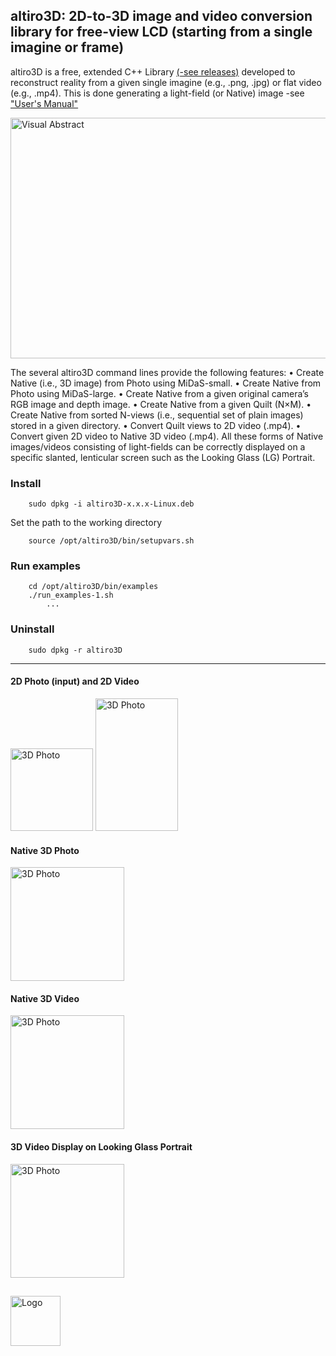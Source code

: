 ## altiro3D: 2D-to-3D image and video conversion library for free-view LCD (starting from a single imagine or frame)

altiro3D is a free, extended C++ Library [(-see releases)](https://github.com/canessae/altiro3D/releases/) developed to reconstruct reality from a given single imagine (e.g., .png, .jpg) or flat video (e.g., .mp4). This is done generating a
light-field (or Native) image -see ["User's Manual"](https://github.com/canessae/altiro3D/blob/main/altiro3D-UserManual-v2.pdf)

<picture>
  <img alt="Visual Abstract" src="https://user-images.githubusercontent.com/84878752/230509598-98cba7fb-59fc-4129-b569-0f15221348ec.png" width="683" height="385">
</picture>

The several altiro3D command lines provide the following features:
• Create Native (i.e., 3D image) from Photo using MiDaS-small.
• Create Native from Photo using MiDaS-large.
• Create Native from a given original camera’s RGB image and depth image.
• Create Native from a given Quilt (N×M).
• Create Native from sorted N-views (i.e., sequential set of plain images) stored
in a given directory.
• Convert Quilt views to 2D video (.mp4).
• Convert given 2D video to Native 3D video (.mp4).
All these forms of Native images/videos consisting of light-fields can be correctly
displayed on a specific slanted, lenticular screen such as the Looking Glass (LG) Portrait.


### Install

		sudo dpkg -i altiro3D-x.x.x-Linux.deb

Set the path to the working directory

		source /opt/altiro3D/bin/setupvars.sh

### Run examples
		cd /opt/altiro3D/bin/examples
		./run_examples-1.sh 
			...

### Uninstall

		sudo dpkg -r altiro3D

-------------------------------------------------
#### 2D Photo (input) and 2D Video

<picture>
  <img alt="3D Photo" src="https://user-images.githubusercontent.com/84878752/226052585-650fcb74-323f-491d-84d1-9f771430f069.jpg" width="132">
</picture>
<picture>
  <img alt="3D Photo" src="https://user-images.githubusercontent.com/84878752/226045600-1ccf40d2-79ad-4755-b818-ee9b7748bcf1.gif" width="132" height="212">
</picture>

#### Native 3D Photo

<picture>
  <img alt="3D Photo" src="https://user-images.githubusercontent.com/84878752/226053973-53c25d4a-4bfc-4b2f-a2a0-85cabfae1229.png" width="182">
</picture>

#### Native 3D Video

<picture>
  <img alt="3D Photo" src="https://user-images.githubusercontent.com/84878752/226071241-cadf9821-43be-4db9-badc-709ce0aec0b1.gif" width="182">
</picture>

#### 3D Video Display on Looking Glass Portrait

<picture>
  <img alt="3D Photo" src="https://user-images.githubusercontent.com/84878752/226109704-924bf271-ca22-4e3f-ac9d-0c8af370f1d4.gif" width="182">
</picture>

##

<picture>
  <img alt="Logo" src="https://user-images.githubusercontent.com/84878752/224785497-60c3ef3c-f341-4485-8194-dcfae28c8bd3.png" width="80">
</picture>
